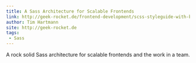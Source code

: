 ```yaml
---
title: A Sass Architecture for Scalable Frontends
link: http://geek-rocket.de/frontend-development/scss-styleguide-with-bem-oocss-smacss/
author: Tim Hartmann
site: http://geek-rocket.de
tags:
 - Sass
---
```


A rock solid Sass architecture for scalable frontends and the work in a team.

